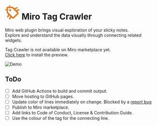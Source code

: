 # ![Demo](./img/tag_crawler_24px_orange.svg) Miro Tag Crawler

Miro web plugin brings visual exploration of your sticky notes.  
Explore and understand the data visually through connecting related widgets.

Tag Crawler is not available on Miro marketplace yet.  
[Click here](https://miro.com/oauth/authorize/?response_type=code&client_id=3458764517169583933&redirect_uri=%2Fconfirm-app-install%2F) to install the preview.  

![Demo](./img/tag-crawler-demo.gif)


## ToDo
* [ ] Add GitHub Actions to build and commit output.
* [ ] Move hosting to GitHub pages.
* [ ] Update color of lines immediately on change. Blocked by a [report bug](https://community.miro.com/developer-platform-and-apis-57/widget-style-changes-ignored-in-update-function-7089)
* [ ] Publish to Miro marketplace.
* [ ] Add links to Code of Conduct, License & Contribution Guide.
* [ ] Use the colour of the tag for the connecting line.